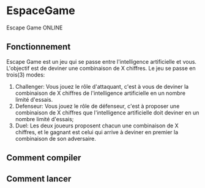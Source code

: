 # EspaceGame
Escape Game ONLINE
## Fonctionnement
Escape Game est un jeu qui se passe entre l'intelligence artificielle et vous. 
L'objectif est de deviner une combinaison de X chiffres.
Le jeu se passe en trois(3) modes:
1. Challenger:
Vous jouez le rôle d'attaquant, c'est à vous de deviner la combinaison de X chiffres de l'intelligence artificielle en un nombre limité d'essais.
2. Defenseur:
Vous jouez le rôle de défenseur, c'est à proposer une combinaison de X chiffres que l'intelligence artificielle doit deviner en un nombre limité d'essais;
3. Duel:
Les deux joueurs proposent chacun une combinaison de X chiffres, et le gagnant est celui qui arrive à deviner en premier la combinaison de son adversaire.

## Comment compiler

## Comment lancer
